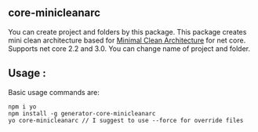 ## core-minicleanarc
You can create project and folders by this package. 
This package creates mini clean architecture based for [Minimal Clean Architecture](https://github.com/GokGokalp/CleanArchitectureBoilerplates/tree/master/src/MinimalCleanArchitecture) for net core. 
Supports net core 2.2 and 3.0. 
You can change name of project and folder.

## Usage :
Basic usage commands are:
```
npm i yo
npm install -g generator-core-minicleanarc
yo core-minicleanarc // I suggest to use --force for override files
```
